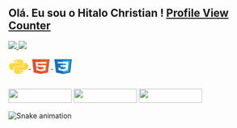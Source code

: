 ## Olá. Eu sou o Hitalo Christian ! [Profile View Counter](https://komarev.com/ghpvc/?username=hitalo08)

 <div>
  <a href="https://github.com/hitalo08">
  <img height="150em" src="https://github-readme-stats.vercel.app/api?username=hitalo08&show_icons=true&theme=tokyonight&include_all_commits=true&count_private=true"/> <img height="150em" src="https://github-readme-stats.vercel.app/api/top-langs/?username=hitalo08&layout=compact&langs_count=7&theme=tokyonight"/>
</div>

<div style="display: inline_block"><br>
  <img align="center" alt="dan-Python" height="30" width="40" src="https://raw.githubusercontent.com/devicons/devicon/master/icons/python/python-plain.svg">
  <img align="center" alt="dan-HTML" height="30" width="40" src="https://raw.githubusercontent.com/devicons/devicon/master/icons/html5/html5-original.svg">
  <img align="center" alt="dan-CSS" height="30" width="40" src="https://raw.githubusercontent.com/devicons/devicon/master/icons/css3/css3-original.svg">
</div>
  
  ##

<div> 
 <a href="https://discord.gg/aaHXGcUj77" target="_blank"><img src="https://img.shields.io/badge/Discord-7289DA?style=for-the-badge&logo=discord&logoColor=white" target="_blank" height="28" width="125"></a> 
  <a href = "https://api.whatsapp.com/send/?phone=5511984617216&text&app_absent=0"><img src="https://img.shields.io/badge/-Whatsapp-%23333?style=for-the-badge&logo=whatsapp&logoColor=green" target="_blank" height="28" width="125"></a>
  <a href="https://www.linkedin.com/in/hitalo08/" target="_blank"><img src="https://img.shields.io/badge/-LinkedIn-%230077B5?style=for-the-badge&logo=linkedin&logoColor=white" target="_blank" height="28" width="125"></a>

  
 ![Snake animation](https://github.com/HITALO08/HITALO08/blob/output/github-contribution-grid-snake.svg)
 
</div>
